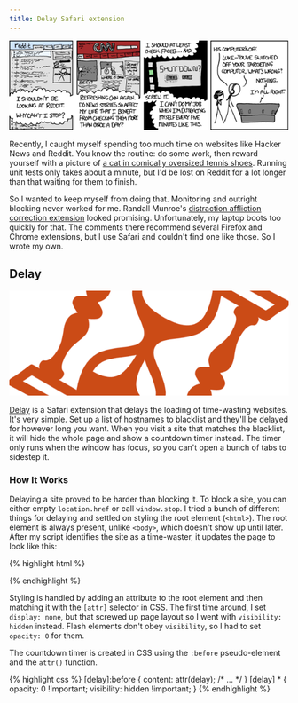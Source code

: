 ```yaml
---
title: Delay Safari extension
---
```


[![Let Go][1]][2]

Recently, I caught myself spending too much time on websites like
Hacker News and Reddit. You know the routine: do some work, then
reward yourself with a picture of [a cat in comically oversized
tennis shoes][3]. Running unit tests only takes about a minute, but
I'd be lost on Reddit for a lot longer than that waiting for them
to finish.

So I wanted to keep myself from doing that. Monitoring and outright
blocking never worked for me. Randall Munroe's [distraction affliction
correction extension][4] looked promising. Unfortunately, my laptop
boots too quickly for that. The comments there recommend several
Firefox and Chrome extensions, but I use Safari and couldn't find
one like those. So I wrote my own.

## Delay

[![Delay][5]][6]

[Delay][6] is a Safari extension that delays the loading of
time-wasting websites. It's very simple. Set up a list of hostnames
to blacklist and they'll be delayed for however long you want. When
you visit a site that matches the blacklist, it will hide the whole
page and show a countdown timer instead. The timer only runs when
the window has focus, so you can't open a bunch of tabs to sidestep
it.

### How It Works

Delaying a site proved to be harder than blocking it. To block a
site, you can either empty `location.href` or call `window.stop`.
I tried a bunch of different things for delaying and settled on
styling the root element (`<html>`). The root element is always
present, unlike `<body>`, which doesn't show up until later. After
my script identifies the site as a time-waster, it updates the page
to look like this:

{% highlight html %}
<html delay="30">
    <!-- the rest of the DOM -->
</html>
{% endhighlight %}

Styling is handled by adding an attribute to the root element and
then matching it with the `[attr]` selector in CSS. The first time
around, I set `display: none`, but that screwed up page layout so
I went with `visibility: hidden` instead. Flash elements don't obey
`visibility`, so I had to set `opacity: 0` for them.

The countdown timer is created in CSS using the `:before` pseudo-element
and the `attr()` function.

{% highlight css %}
[delay]:before {
    content: attr(delay);
    /* ... */
}
[delay] * {
    opacity: 0 !important;
    visibility: hidden !important;
}
{% endhighlight %}

[1]: /static/images/2012/09/04/let-go.png
[2]: http://xkcd.com/862/
[3]: http://www.reddit.com/r/aww/comments/zabw9/my_running_buddy/
[4]: http://blog.xkcd.com/2011/02/18/distraction-affliction-correction-extensio/
[5]: /static/images/2012/09/04/delay.png
[6]: https://github.com/tfausak/delay
